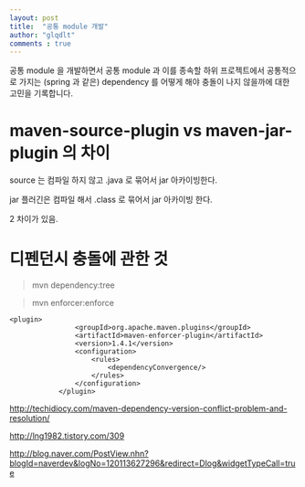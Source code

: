 ```yaml
---
layout: post
title:  "공통 module 개발"
author: "glqdlt"
comments : true
---
```



공통 module 을 개발하면서 공통 module 과 이를 종속할 하위 프로젝트에서 공통적으로 가지는 (spring 과 같은) dependency 를 어떻게 해야 충돌이 나지 않을까에 대한 고민을 기록합니다.

# maven-source-plugin vs maven-jar-plugin 의 차이

source 는 컴파일 하지 않고 .java 로 묶어서 jar 아카이빙한다.

jar 플러긴은 컴파일 해서 .class 로 묶어서 jar 아카이빙 한다.

2 차이가 있음.


# 디펜던시 충돌에 관한 것


> mvn dependency:tree

> mvn enforcer:enforce


    <plugin>
                    <groupId>org.apache.maven.plugins</groupId>
                    <artifactId>maven-enforcer-plugin</artifactId>
                    <version>1.4.1</version>
                    <configuration>
                        <rules>
                            <dependencyConvergence/>
                        </rules>
                    </configuration>
                </plugin>

                

http://techidiocy.com/maven-dependency-version-conflict-problem-and-resolution/

http://lng1982.tistory.com/309

http://blog.naver.com/PostView.nhn?blogId=naverdev&logNo=120113627296&redirect=Dlog&widgetTypeCall=true



